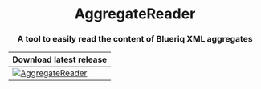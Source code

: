 <h1 align="center">AggregateReader</h1>

<h3 align="center">A tool to easily read the content of Blueriq XML aggregates</h3>

| Download latest release                                                                                                        |
|-----------------------------------------------------------------------------------------------------------------------|
| [![AggregateReader](https://img.shields.io/badge/master-latest-green.svg)](https://github.com/Rambo3000/AggregateReader/releases/latest) |
